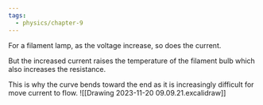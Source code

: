 ```yaml
---
tags:
  - physics/chapter-9
---
```


For a filament lamp, as the voltage increase, so does the current.

But the increased current raises the temperature of the filament bulb which also increases the resistance.

This is why the curve bends toward the end as it is increasingly difficult for move current to flow.
![[Drawing 2023-11-20 09.09.21.excalidraw]]